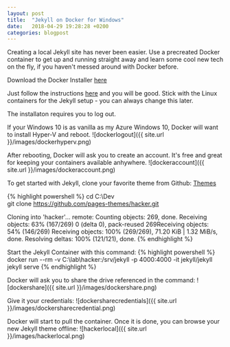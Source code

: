 ```yaml
---
layout: post
title:  "Jekyll on Docker for Windows"
date:   2018-04-29 19:28:28 +0200
categories: blogpost
---
```

Creating a local Jekyll site has never been easier. Use a precreated Docker container to get up and running straight away and learn some cool new tech on the fly, if you haven't messed around with Docker before.

Download the Docker Installer [here](https://store.docker.com/editions/community/docker-ce-desktop-windows/)

Just follow the instructions [here](https://docs.docker.com/docker-for-windows/install/#install-docker-for-windows-desktop-app/) and you will be good. Stick with the Linux containers for the Jekyll setup - you can always change this later.

The installaton requires you to log out. 

If your Windows 10 is as vanilla as my Azure Windows 10, Docker will want to install Hyper-V and reboot.
![dockerlogout]({{ site.url }}/images/dockerhyperv.png)

After rebooting, Docker will ask you to create an account. It's free and great for keeping your containers available anhywhere.
![dockeraccount]({{ site.url }}/images/dockeraccount.png)

To get started with Jekyll, clone your favorite theme from Github:
[Themes](https://pages.github.com/themes/)

{% highlight powershell %}
cd C:\Dev\
git clone https://github.com/pages-themes/hacker.git

Cloning into 'hacker'...
remote: Counting objects: 269, done.
Receiving objects:  63% (167/269)   0 (delta 0), pack-reused 269Receiving objects:  54% (146/269)
Receiving objects: 100% (269/269), 71.20 KiB | 1.32 MiB/s, done.
Resolving deltas: 100% (121/121), done.
{% endhighlight %}

Start the Jekyll Container with this command:
{% highlight powershell %}
docker run --rm -v C:\lab\hacker\:/srv/jekyll -p 4000:4000 -it jekyll/jekyll jekyll serve
{% endhighlight %}

Docker will ask you to share the drive referenced in the command:
![dockershare]({{ site.url }}/images/dockershare.png)

Give it your credentials:
![dockersharecredentials]({{ site.url }}/images/dockersharecredential.png)

Docker will start to pull the container. Once it is done, you can browse your new Jekyll theme offline:
![hackerlocal]({{ site.url }}/images/hackerlocal.png)